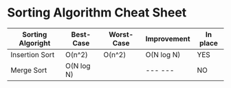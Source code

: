 # Sorting Algorithm Cheat Sheet

| Sorting Algoright    |   Best-Case   |  Worst-Case    |   Improvement  |  In place    | 
| -------------        | ------------- | -------------  |  ------------- | -------------| 
| Insertion Sort       | O(n^2)        |    O(n^2)      |  O(N log N)    |     YES      | 
| Merge Sort           | O(N log N)    |                |  ---   ---     |     NO       | 

